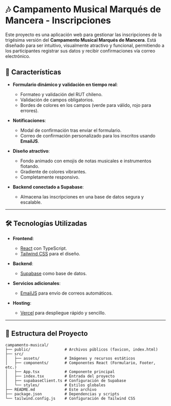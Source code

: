 # 🎶 Campamento Musical Marqués de Mancera - Inscripciones

Este proyecto es una aplicación web para gestionar las inscripciones de la trigésima versión del **Campamento Musical Marqués de Mancera**. Está diseñado para ser intuitivo, visualmente atractivo y funcional, permitiendo a los participantes registrar sus datos y recibir confirmaciones vía correo electrónico.

## 🚀 Características

- **Formulario dinámico y validación en tiempo real**:  
  - Formateo y validación del RUT chileno.  
  - Validación de campos obligatorios.  
  - Bordes de colores en los campos (verde para válido, rojo para errores).  

- **Notificaciones**:  
  - Modal de confirmación tras enviar el formulario.  
  - Correo de confirmación personalizado para los inscritos usando **EmailJS**.  

- **Diseño atractivo**:  
  - Fondo animado con emojis de notas musicales e instrumentos flotando.  
  - Gradiente de colores vibrantes.  
  - Completamente responsivo.  

- **Backend conectado a Supabase**:  
  - Almacena las inscripciones en una base de datos segura y escalable.  

---

## 🛠️ Tecnologías Utilizadas

- **Frontend**:  
  - [React](https://reactjs.org/) con TypeScript.  
  - [Tailwind CSS](https://tailwindcss.com/) para el diseño.  

- **Backend**:  
  - [Supabase](https://supabase.com/) como base de datos.  

- **Servicios adicionales**:  
  - [EmailJS](https://www.emailjs.com/) para envío de correos automáticos.  

- **Hosting**:  
  - [Vercel](https://vercel.com/) para despliegue rápido y sencillo.  

---

## 📂 Estructura del Proyecto

```plaintext
campamento-musical/
├── public/               # Archivos públicos (favicon, index.html)
├── src/
│   ├── assets/           # Imágenes y recursos estáticos
│   ├── components/       # Componentes React (Formulario, Footer, etc.)
│   ├── App.tsx           # Componente principal
│   ├── index.tsx         # Entrada del proyecto
│   ├── supabaseClient.ts # Configuración de Supabase
│   └── styles/           # Estilos globales
├── README.md             # Este archivo
├── package.json          # Dependencias y scripts
└── tailwind.config.js    # Configuración de Tailwind CSS
